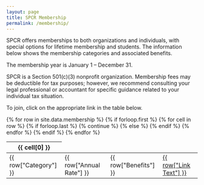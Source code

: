 ```yaml
---
layout: page
title: SPCR Membership
permalink: /membership/
---
```

SPCR offers memberships to both organizations and individuals, with special options for lifetime membership and students. The information below shows the membership categories and associated benefits.

The membership year is January 1 – December 31.

SPCR is a Section 501(c)(3) nonprofit organization. Membership fees may be deductible for tax purposes; however, we recommend consulting your legal professional or accountant for specific guidance related to your individual tax situation.

To join, click on the appropriate link in the table below.

<table class="display">
  {% for row in site.data.membership %}
    {% if forloop.first %}
    <thead>
    <tr>
      {% for cell in row %}
        {% if forloop.last %}
          {% continue %}
        {% else %}
        <th>{{ cell[0] }}</th>
        {% endif %}
      {% endfor %}
    </tr>
    </thead>
    {% endif %}

  <!-- Category,Annual Rate,Benefits,Link Text,Link -->
  <tr>
    <td> {{ row["Category"] }} </td>
    <td> {{ row["Annual Rate"] }} </td>
    <td> {{ row["Benefits"] }} </td>
    <td> <a href="{{ row["Link"] }}" alt="Link to membership fee page">{{ row["Link Text"] }}</a></td>
   </tr>
  {% endfor %}
</table>
